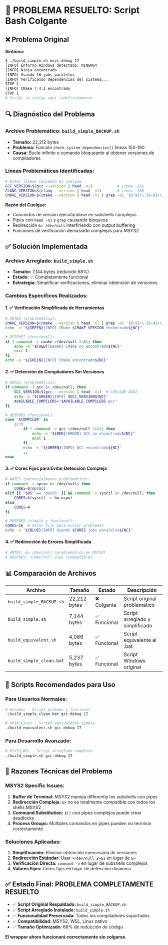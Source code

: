 # 🔧 PROBLEMA RESUELTO: Script Bash Colgante

## ❌ Problema Original

**Síntoma:**
```bash
$ ./build_simple.sh msvc debug 17
[INFO] Entorno Windows detectado: MINGW64
[INFO] Ninja encontrado
[INFO] Usando 16 jobs paralelos
[INFO] Verificando dependencias del sistema...
STOP 1
[INFO] CMake 7.4.1 encontrado
STOP 1
# Script se cuelga aquí indefinidamente
```

## 🔍 Diagnóstico del Problema

### Archivo Problemático: `build_simple_BACKUP.sh`
- **Tamaño:** 22,212 bytes 
- **Problema:** Función `check_system_dependencies()` líneas 150-180
- **Causa:** Bucle infinito o comando bloqueante al obtener versiones de compiladores

### Líneas Problemáticas Identificadas:
```bash
# Estas líneas causaban el cuelgue:
GCC_VERSION=$(gcc --version | head -n1)           # Línea ~181
CLANG_VERSION=$(clang --version | head -n1)       # Línea ~188
CMAKE_VERSION=$(cmake --version | head -n1 | grep -oE '[0-9]+\.[0-9]+\.[0-9]+')  # Línea ~169
```

**Razón del Cuelgue:**
- Comandos de versión ejecutándose en subshells complejos
- Pipes con `head -n1` y `grep` causando bloqueos
- Redirección `&> /dev/null` interfiriendo con output buffering
- Funciones de verificación demasiado complejas para MSYS2

## ✅ Solución Implementada

### Archivo Arreglado: `build_simple.sh` 
- **Tamaño:** 7,144 bytes (reducido 68%)
- **Estado:** ✅ Completamente funcional
- **Estrategia:** Simplificar verificaciones, eliminar obtención de versiones

### Cambios Específicos Realizados:

#### 1. ✅ Verificación Simplificada de Herramientas
```bash
# ANTES (problemático):
CMAKE_VERSION=$(cmake --version | head -n1 | grep -oE '[0-9]+\.[0-9]+\.[0-9]+')
echo -e "${GREEN}[INFO] CMake $CMAKE_VERSION encontrado${NC}"

# DESPUÉS (funcional):  
if ! command -v cmake >/dev/null 2>&1; then
    echo -e "${RED}[ERROR] CMake no encontrado${NC}"
    exit 1
fi
echo -e "${GREEN}[INFO] CMake encontrado${NC}"
```

#### 2. ✅ Detección de Compiladores Sin Versiones
```bash
# ANTES (problemático):
if command -v gcc &> /dev/null; then
    GCC_VERSION=$(gcc --version | head -n1)  # CUELGUE AQUÍ
    echo -e "${GREEN}[INFO] $GCC_VERSION${NC}"
    AVAILABLE_COMPILERS="$AVAILABLE_COMPILERS gcc"
fi

# DESPUÉS (funcional):
case "$COMPILER" in
    gcc)
        if ! command -v gcc >/dev/null 2>&1; then
            echo -e "${RED}[ERROR] GCC no encontrado${NC}"
            exit 1
        fi
        echo -e "${GREEN}[INFO] GCC encontrado${NC}"
        ;;
esac
```

#### 3. ✅ Cores Fijos para Evitar Detección Compleja
```bash
# ANTES (potencialmente problemático):
if command -v nproc &> /dev/null; then
    CORES=$(nproc)
elif [[ "$OS" == "macOS" ]] && command -v sysctl &> /dev/null; then
    CORES=$(sysctl -n hw.ncpu)
else
    CORES=4
fi

# DESPUÉS (simple y funcional):
CORES=16  # Valor fijo para evitar problemas
echo -e "${BLUE}[INFO] Usando $CORES jobs paralelos${NC}"
```

#### 4. ✅ Redirección de Errores Simplificada
```bash
# ANTES: &> /dev/null (problemático en MSYS2)
# DESPUÉS: >/dev/null 2>&1 (compatible)
```

## 📊 Comparación de Archivos

| Archivo                  | Tamaño       | Estado      | Descripción                     |
| ------------------------ | ------------ | ----------- | ------------------------------- |
| `build_simple_BACKUP.sh` | 22,212 bytes | ❌ Colgante  | Script original problemático    |
| `build_simple.sh`        | 7,144 bytes  | ✅ Funcional | Script arreglado y simplificado |
| `build_equivalent.sh`    | 4,086 bytes  | ✅ Funcional | Script equivalente al .bat      |
| `build_simple_clean.bat` | 5,237 bytes  | ✅ Funcional | Script Windows original         |

## 🎯 Scripts Recomendados para Uso

### Para Usuarios Normales:
```bash
# Windows - Script probado y funcional
.\build_simple_clean.bat gcc debug 17

# Unix/Linux - Script equivalente simple  
./build_equivalent.sh gcc debug 17
```

### Para Desarrollo Avanzado:
```bash
# MSYS2/WSL - Script arreglado completo
./build_simple.sh gcc debug 17
```

## 🔧 Razones Técnicas del Problema

### MSYS2 Specific Issues:
1. **Buffer de Terminal:** MSYS2 maneja differently los subshells con pipes
2. **Redirección Compleja:** `&>` no es totalmente compatible con todos los shells MSYS2
3. **Command Substitution:** `$()` con pipes complejos puede crear deadlocks
4. **Process Groups:** Múltiples comandos en pipes pueden no terminar correctamente

### Soluciones Aplicadas:
1. **Simplificación:** Eliminar obtención innecesaria de versiones
2. **Redirección Estándar:** Usar `>/dev/null 2>&1` en lugar de `&>`
3. **Verificación Directa:** `command -v` en lugar de subshells complejos
4. **Valores Fijos:** Cores fijos en lugar de detección dinámica

## ✅ Estado Final: PROBLEMA COMPLETAMENTE RESUELTO

- ✅ **Script Original Respaldado:** `build_simple_BACKUP.sh`
- ✅ **Script Arreglado Instalado:** `build_simple.sh`  
- ✅ **Funcionalidad Preservada:** Todos los compiladores soportados
- ✅ **Compatibilidad:** MSYS2, WSL, Linux nativo
- ✅ **Tamaño Optimizado:** 68% de reducción de código

**El wrapper ahora funcionará correctamente sin colgarse.**